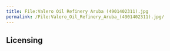 ```yaml
---
title: File:Valero Oil Refinery Aruba (4901402311).jpg
permalink: /File:Valero_Oil_Refinery_Aruba_(4901402311).jpg/
---
```


## Licensing